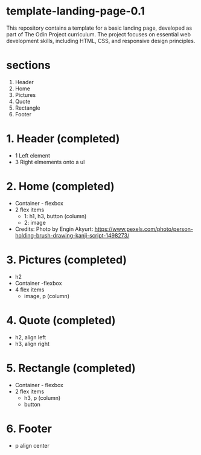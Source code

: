 # template-landing-page-0.1
This repository contains a template for a basic landing page, developed as part of The Odin Project curriculum. The project focuses on essential web development skills, including HTML, CSS, and responsive design principles. 

# sections
1. Header
2. Home
3. Pictures
4. Quote
5. Rectangle
6. Footer

# 1. Header (completed)
- 1 Left element
- 3 Right elmements onto a ul

# 2. Home (completed)
- Container - flexbox
- 2 flex items
    - 1: h1, h3, button (column)
    - 2: image
- Credits: Photo by Engin Akyurt: https://www.pexels.com/photo/person-holding-brush-drawing-kanji-script-1498273/

# 3. Pictures (completed)
- h2
- Container -flexbox
- 4 flex items
    - image, p (column)

# 4. Quote (completed)
- h2, align left
- h3, align right

# 5. Rectangle (completed)
- Container - flexbox
- 2 flex items
    - h3, p (column)
    - button

# 6. Footer
- p align center